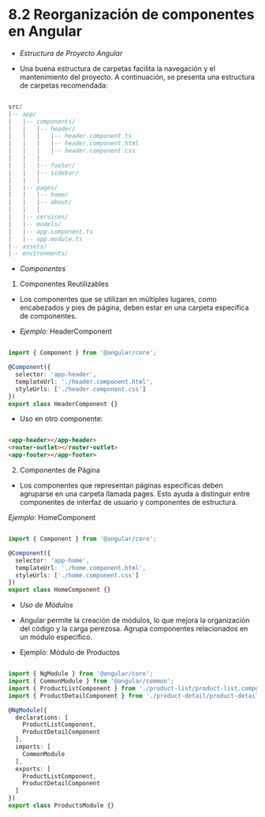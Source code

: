 # 8.2 Reorganización de componentes en Angular

- *Estructura de Proyecto Angular*

- Una buena estructura de carpetas facilita la navegación y el mantenimiento del proyecto. A continuación, se presenta una estructura de carpetas recomendada:

```lua

src/
|-- app/
|   |-- components/
|   |   |-- header/
|   |   |   |-- header.component.ts
|   |   |   |-- header.component.html
|   |   |   |-- header.component.css
|   |   |
|   |   |-- footer/
|   |   |-- sidebar/
|   |   |
|   |-- pages/
|   |   |-- home/
|   |   |-- about/
|   |   |
|   |-- services/
|   |-- models/
|   |-- app.component.ts
|   |-- app.module.ts
|-- assets/
|-- environments/
```

- *Componentes*

1. Componentes Reutilizables

- Los componentes que se utilizan en múltiples lugares, como encabezados y pies de página, deben estar en una carpeta específica de componentes.

- *Ejemplo*: HeaderComponent

```typescript

import { Component } from '@angular/core';

@Component({
  selector: 'app-header',
  templateUrl: './header.component.html',
  styleUrls: ['./header.component.css']
})
export class HeaderComponent {}
```

- Uso en otro componente:

```html

<app-header></app-header>
<router-outlet></router-outlet>
<app-footer></app-footer>
```

2. Componentes de Página
- Los componentes que representan páginas específicas deben agruparse en una carpeta llamada pages. Esto ayuda a distinguir entre componentes de interfaz de usuario y componentes de estructura.

*Ejemplo*: HomeComponent

```typescript

import { Component } from '@angular/core';

@Component({
  selector: 'app-home',
  templateUrl: './home.component.html',
  styleUrls: ['./home.component.css']
})
export class HomeComponent {}
```

- *Uso de Módulos*

- Angular permite la creación de módulos, lo que mejora la organización del código y la carga perezosa. Agrupa componentes relacionados en un módulo específico.

- Ejemplo: Módulo de Productos

```typescript

import { NgModule } from '@angular/core';
import { CommonModule } from '@angular/common';
import { ProductListComponent } from './product-list/product-list.component';
import { ProductDetailComponent } from './product-detail/product-detail.component';

@NgModule({
  declarations: [
    ProductListComponent,
    ProductDetailComponent
  ],
  imports: [
    CommonModule
  ],
  exports: [
    ProductListComponent,
    ProductDetailComponent
  ]
})
export class ProductsModule {}
